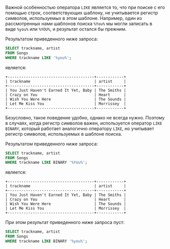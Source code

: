 Важной особенностью оператора `LIKE` является то, что при поиске с его помощью строк, соответствующих шаблону, не учитывается регистр символов, используемых в этом шаблоне. Например, один из рассмотренных нами шаблонов поиска `%You%` мы могли записать в виде `%you%` или `%YOU%`, и результат остался бы прежним.

Результатом приведенного ниже запроса:

```sql
SELECT trackname, artist
FROM Songs
WHERE trackname LIKE '%you%';
```

является:

```no-highlight
+--------------------------------------+------------+
| trackname                            | artist     |
+--------------------------------------+------------+
| You Just Haven't Earned It Yet, Baby | The Smiths |
| Crazy on You                         | Heart      |
| Wish You Were Here                   | The Sounds |
| Let Me Kiss You                      | Morrissey  |
+--------------------------------------+------------+
```

Безусловно, такое поведение удобно, однако не всегда нужно. Поэтому в случаях, когда регистр символов важен, используется оператор `LIKE BINARY`, который работает аналогично оператору `LIKE`, но учитывает регистр символов, используемых в шаблоне поиска.

Результатом приведенного ниже запроса:

```sql
SELECT trackname, artist
FROM Songs
WHERE trackname LIKE BINARY '%You%';
```

является:

```no-highlight
+--------------------------------------+------------+
| trackname                            | artist     |
+--------------------------------------+------------+
| You Just Haven't Earned It Yet, Baby | The Smiths |
| Crazy on You                         | Heart      |
| Wish You Were Here                   | The Sounds |
| Let Me Kiss You                      | Morrissey  |
+--------------------------------------+------------+
```

При этом результат приведенного ниже запроса пуст:

```sql
SELECT trackname, artist
FROM Songs
WHERE trackname LIKE BINARY '%you%';
```